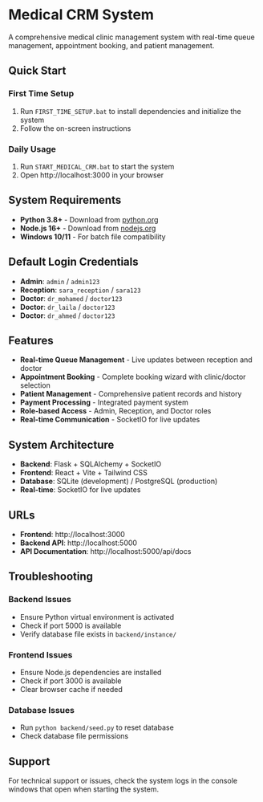 # Medical CRM System

A comprehensive medical clinic management system with real-time queue management, appointment booking, and patient management.

## Quick Start

### First Time Setup
1. Run `FIRST_TIME_SETUP.bat` to install dependencies and initialize the system
2. Follow the on-screen instructions

### Daily Usage
1. Run `START_MEDICAL_CRM.bat` to start the system
2. Open http://localhost:3000 in your browser

## System Requirements

- **Python 3.8+** - Download from [python.org](https://python.org)
- **Node.js 16+** - Download from [nodejs.org](https://nodejs.org)
- **Windows 10/11** - For batch file compatibility

## Default Login Credentials

- **Admin**: `admin` / `admin123`
- **Reception**: `sara_reception` / `sara123`
- **Doctor**: `dr_mohamed` / `doctor123`
- **Doctor**: `dr_laila` / `doctor123`
- **Doctor**: `dr_ahmed` / `doctor123`

## Features

- **Real-time Queue Management** - Live updates between reception and doctor
- **Appointment Booking** - Complete booking wizard with clinic/doctor selection
- **Patient Management** - Comprehensive patient records and history
- **Payment Processing** - Integrated payment system
- **Role-based Access** - Admin, Reception, and Doctor roles
- **Real-time Communication** - SocketIO for live updates

## System Architecture

- **Backend**: Flask + SQLAlchemy + SocketIO
- **Frontend**: React + Vite + Tailwind CSS
- **Database**: SQLite (development) / PostgreSQL (production)
- **Real-time**: SocketIO for live updates

## URLs

- **Frontend**: http://localhost:3000
- **Backend API**: http://localhost:5000
- **API Documentation**: http://localhost:5000/api/docs

## Troubleshooting

### Backend Issues
- Ensure Python virtual environment is activated
- Check if port 5000 is available
- Verify database file exists in `backend/instance/`

### Frontend Issues
- Ensure Node.js dependencies are installed
- Check if port 3000 is available
- Clear browser cache if needed

### Database Issues
- Run `python backend/seed.py` to reset database
- Check database file permissions

## Support

For technical support or issues, check the system logs in the console windows that open when starting the system.
